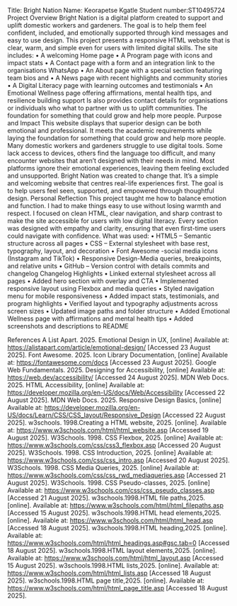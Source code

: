Title: Bright Nation 
Name: Keorapetse Kgatle
Student number:ST10495724
Project Overview
Bright Nation is a digital platform created to support and uplift domestic workers and gardeners. The goal is to help them feel confident, included, and emotionally supported through kind messages and easy to use design.
This project presents a responsive HTML website that is clear, warm, and simple even for users with limited digital skills. The site includes:
•	A welcoming Home page
•	A Program page with icons and impact stats
•	 A Contact page with a form and an integration link to the organisations WhatsApp
•	An About page with a special section featuring team bios and
•	A News page with recent highlights and community stories
•	A Digital Literacy page with learning outcomes and testimonials
•	An Emotional Wellness page offering affirmations, mental health tips, and resilience building support 
Is also provides contact details for organisations or individuals who what to partner with us to uplift communities. The foundation for something that could grow and help more people.
Purpose and Impact
This website displays that superior design can be both emotional and professional. It meets the academic requirements while laying the foundation for something that could grow and help more people.
Many domestic workers and gardeners struggle to use digital tools. Some lack access to devices, others find the language too difficult, and many encounter websites that aren’t designed with their needs in mind. Most platforms ignore their emotional experiences, leaving them feeling excluded and unsupported.
Bright Nation was created to change that. It’s a simple and welcoming website that centres real-life experiences first. The goal is to help users feel seen, supported, and empowered through thoughtful design.
Personal Reflection
This project taught me how to balance emotion and function. I had to make things easy to use without losing warmth and respect. I focused on clean HTML, clear navigation, and sharp contrast to make the site accessible for users with low digital literacy. Every section was designed with empathy and clarity, ensuring that even first-time users could navigate with confidence.
What was used:
•	HTML5 – Semantic structure across all pages
•	CSS – External stylesheet with base rest, typography, layout, and decoration
•	Font Awesome -social media icons (Instagram and TikTok)
•	Responsive Design-Media queries, breakpoints, and relative units
•	GitHub – Version control with details commits and changelog
 Changelog Highlights
•	Linked external stylesheet across all pages
•	Added hero section with overlay and CTA
•	Implemented responsive layout using Flexbox and media queries
•	Styled navigation menu for mobile responsiveness
•	Added impact stats, testimonials, and program highlights
•	Verified layout and typography adjustments across screen sizes
•	Updated image paths and folder structure
•	Added Emotional Wellness page with affirmations and mental health tips
•	Added screenshots and descriptions to README

References
A List Apart. 2025. Emotional Design in UX, [online]
Available at: https://alistapart.com/article/emotional-design/
[Accessed 23 August 2025].
Font Awesome. 2025. Icon Library Documentation, [online]
Available at: https://fontawesome.com/docs
[Accessed 23 August 2025].
Google Web Fundamentals. 2025. Designing for Accessibility, [online]
Available at: https://web.dev/accessibility/
[Accessed 24 August 2025].
MDN Web Docs. 2025. HTML Accessibility, [online]
Available at: https://developer.mozilla.org/en-US/docs/Web/Accessibility
[Accessed 22 August 2025].
MDN Web Docs. 2025. Responsive Design Basics, [online]
Available at: https://developer.mozilla.org/en-US/docs/Learn/CSS/CSS_layout/Responsive_Design
[Accessed 22 August 2025].
w3schools. 1998.Creating a HTML website, 2025. [online]. Available at:  https://www.w3schools.com/html/html_website.asp
[Accessed 19 August 2025].
W3Schools. 1998. CSS Flexbox, 2025. [online]
Available at: https://www.w3schools.com/css/css3_flexbox.asp
[Accessed 20 August 2025].
W3Schools. 1998. CSS Introduction, 2025. [online]
Available at: https://www.w3schools.com/css/css_intro.asp
[Accessed 20 August 2025].
W3Schools. 1998. CSS Media Queries, 2025. [online]
Available at: https://www.w3schools.com/css/css_rwd_mediaqueries.asp
[Accessed 21 August 2025].
W3Schools. 1998. CSS Pseudo-classes, 2025. [online]
Available at: https://www.w3schools.com/css/css_pseudo_classes.asp
[Accessed 21 August 2025].
w3schools.1998.HTML file paths,2025. [online]. Available at: https://www.w3schools.com/html/html_filepaths.asp
[Accessed 15 August 2025].
w3schools.1998.HTML head elements,2025. [online]. Available at:  https://www.w3schools.com/html/html_head.asp
[Accessed 18 August 2025].
w3schools.1998.HTML heading,2025. [online]. Available at:  https://www.w3schools.com/html/html_headings.asp#gsc.tab=0
[Accessed 18 August 2025].
w3schools.1998.HTML layout elements,2025. [online]. Available at: https://www.w3schools.com/html/html_layout.asp
[Accessed 15 August 2025].
w3schools.1998.HTML lists,2025. [online]. Available at: https://www.w3schools.com/html/html_lists.asp
[Accessed 18 August 2025].
w3schools.1998.HTML page title,2025. [online]. Available at: https://www.w3schools.com/html/html_page_title.asp 
[Accessed 18 August 2025].





